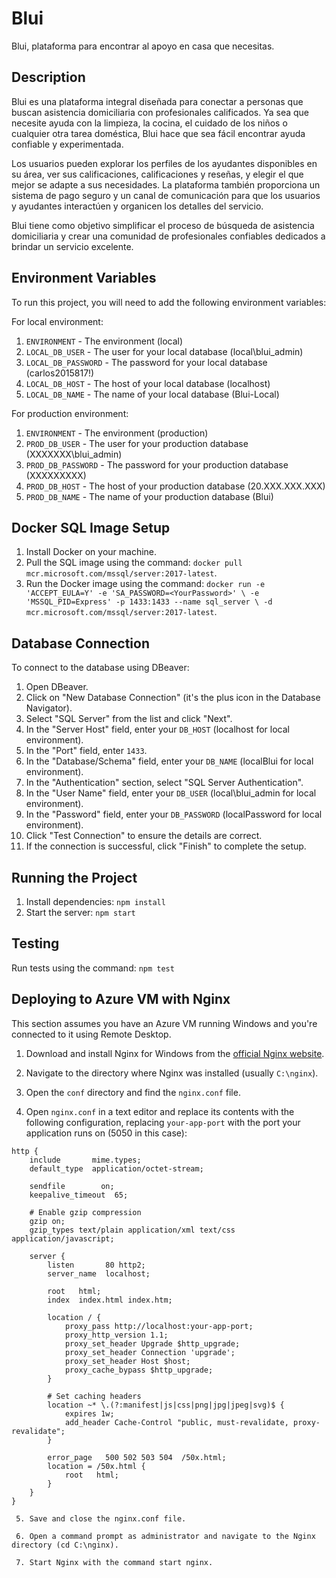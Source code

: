 # Blui

Blui, plataforma para encontrar al apoyo en casa que necesitas.

## Description

Blui es una plataforma integral diseñada para conectar a personas que buscan asistencia domiciliaria con profesionales calificados. Ya sea que necesite ayuda con la limpieza, la cocina, el cuidado de los niños o cualquier otra tarea doméstica, Blui hace que sea fácil encontrar ayuda confiable y experimentada.

Los usuarios pueden explorar los perfiles de los ayudantes disponibles en su área, ver sus calificaciones, calificaciones y reseñas, y elegir el que mejor se adapte a sus necesidades. La plataforma también proporciona un sistema de pago seguro y un canal de comunicación para que los usuarios y ayudantes interactúen y organicen los detalles del servicio.

Blui tiene como objetivo simplificar el proceso de búsqueda de asistencia domiciliaria y crear una comunidad de profesionales confiables dedicados a brindar un servicio excelente.

## Environment Variables

To run this project, you will need to add the following environment variables:

For local environment:

1. `ENVIRONMENT` - The environment (local)
2. `LOCAL_DB_USER` - The user for your local database (local\\blui_admin)
3. `LOCAL_DB_PASSWORD` - The password for your local database (carlos2015817!)
4. `LOCAL_DB_HOST` - The host of your local database (localhost)
5. `LOCAL_DB_NAME` - The name of your local database (Blui-Local)

For production environment:

1. `ENVIRONMENT` - The environment (production)
2. `PROD_DB_USER` - The user for your production database (XXXXXXX\\blui_admin)
3. `PROD_DB_PASSWORD` - The password for your production database (XXXXXXXXX)
4. `PROD_DB_HOST` - The host of your production database (20.XXX.XXX.XXX)
5. `PROD_DB_NAME` - The name of your production database (Blui)

## Docker SQL Image Setup

1. Install Docker on your machine.
2. Pull the SQL image using the command: `docker pull mcr.microsoft.com/mssql/server:2017-latest`.
3. Run the Docker image using the command: `docker run -e 'ACCEPT_EULA=Y' -e 'SA_PASSWORD=<YourPassword>' \
   -e 'MSSQL_PID=Express' -p 1433:1433 --name sql_server \
   -d mcr.microsoft.com/mssql/server:2017-latest`.

## Database Connection

To connect to the database using DBeaver:

1. Open DBeaver.
2. Click on "New Database Connection" (it's the plus icon in the Database Navigator).
3. Select "SQL Server" from the list and click "Next".
4. In the "Server Host" field, enter your `DB_HOST` (localhost for local environment).
5. In the "Port" field, enter `1433`.
6. In the "Database/Schema" field, enter your `DB_NAME` (localBlui for local environment).
7. In the "Authentication" section, select "SQL Server Authentication".
8. In the "User Name" field, enter your `DB_USER` (local\\blui_admin for local environment).
9. In the "Password" field, enter your `DB_PASSWORD` (localPassword for local environment).
10. Click "Test Connection" to ensure the details are correct.
11. If the connection is successful, click "Finish" to complete the setup.

## Running the Project

1. Install dependencies: `npm install`
2. Start the server: `npm start`

## Testing

Run tests using the command: `npm test`

## Deploying to Azure VM with Nginx

This section assumes you have an Azure VM running Windows and you're connected to it using Remote Desktop.

1. Download and install Nginx for Windows from the [official Nginx website](http://nginx.org/en/download.html).

2. Navigate to the directory where Nginx was installed (usually `C:\nginx`).

3. Open the `conf` directory and find the `nginx.conf` file.

4. Open `nginx.conf` in a text editor and replace its contents with the following configuration, replacing `your-app-port` with the port your application runs on (5050 in this case):

```nginx
http {
    include       mime.types;
    default_type  application/octet-stream;

    sendfile        on;
    keepalive_timeout  65;

    # Enable gzip compression
    gzip on;
    gzip_types text/plain application/xml text/css application/javascript;

    server {
        listen       80 http2;
        server_name  localhost;

        root   html;
        index  index.html index.htm;

        location / {
            proxy_pass http://localhost:your-app-port;
            proxy_http_version 1.1;
            proxy_set_header Upgrade $http_upgrade;
            proxy_set_header Connection 'upgrade';
            proxy_set_header Host $host;
            proxy_cache_bypass $http_upgrade;
        }

        # Set caching headers
        location ~* \.(?:manifest|js|css|png|jpg|jpeg|svg)$ {
            expires 1w;
            add_header Cache-Control "public, must-revalidate, proxy-revalidate";
        }

        error_page   500 502 503 504  /50x.html;
        location = /50x.html {
            root   html;
        }
    }
}

 5. Save and close the nginx.conf file.

 6. Open a command prompt as administrator and navigate to the Nginx directory (cd C:\nginx).

 7. Start Nginx with the command start nginx.
